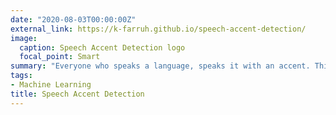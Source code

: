 ```yaml
---
date: "2020-08-03T00:00:00Z"
external_link: https://k-farruh.github.io/speech-accent-detection/
image:
  caption: Speech Accent Detection logo
  focal_point: Smart
summary: "Everyone who speaks a language, speaks it with an accent. This project define accent for english language speakers."
tags:
- Machine Learning
title: Speech Accent Detection
---
```

